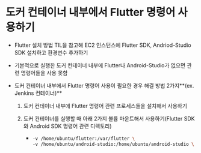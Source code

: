 # 도커 컨테이너 내부에서 Flutter 명령어 사용하기

- Flutter 설치 방법 TIL을 참고해 EC2 인스턴스에 Flutter SDK, Andriod-Studio SDK 설치하고 환경변수 추가하기

- 기본적으로 실행한 도커 컨테이너 내부에 Flutter나 Android-Studio가 없으면 관련 명령어들을 사용 못함

- 도커 컨테이너 내부에서 Flutter 명령어 사용이 필요한 경우 해결 방법 2가지**(ex. Jenkins 컨테이너)**

  1. 도커 컨테이너 내부에 Flutter 명령어 관련 프로세스들을 설치해서 사용하기
  
  2. 도커 컨테이너를 실행할 때 아래 2가지 볼륨 마운트해서 사용하기(Flutter SDK와 Android SDK 명령어 관련 디렉토리)
  
     - ```bash
       -v /home/ubuntu/flutter:/var/flutter \
       -v /home/ubuntu/android-studio:/home/ubuntu/android-studio \
       ```
  
  

